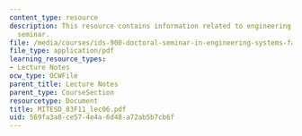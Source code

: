 ```yaml
---
content_type: resource
description: This resource contains information related to engineering systems doctoral
  seminar.
file: /media/courses/ids-900-doctoral-seminar-in-engineering-systems-fall-2011/569fa3a8ce574e4a6d48a72ab5b7cb6f_MITESD_83F11_lec06.pdf
file_type: application/pdf
learning_resource_types:
- Lecture Notes
ocw_type: OCWFile
parent_title: Lecture Notes
parent_type: CourseSection
resourcetype: Document
title: MITESD_83F11_lec06.pdf
uid: 569fa3a8-ce57-4e4a-6d48-a72ab5b7cb6f
---
```

